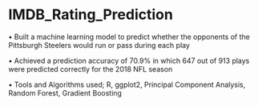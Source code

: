 # IMDB_Rating_Prediction
•	Built a machine learning model to predict whether the opponents of the Pittsburgh Steelers would run or pass during each play

•	Achieved a prediction accuracy of 70.9% in which 647 out of 913 plays were predicted correctly for the 2018 NFL season

•	Tools and Algorithms used; R, ggplot2, Principal Component Analysis, Random Forest, Gradient Boosting
